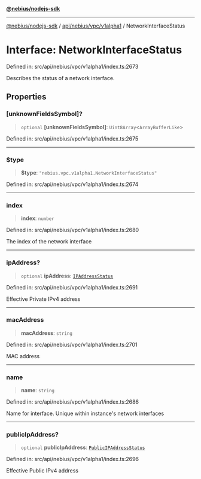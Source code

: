 [**@nebius/nodejs-sdk**](../../../../../README.md)

***

[@nebius/nodejs-sdk](../../../../../README.md) / [api/nebius/vpc/v1alpha1](../README.md) / NetworkInterfaceStatus

# Interface: NetworkInterfaceStatus

Defined in: src/api/nebius/vpc/v1alpha1/index.ts:2673

Describes the status of a network interface.

## Properties

### \[unknownFieldsSymbol\]?

> `optional` **\[unknownFieldsSymbol\]**: `Uint8Array`\<`ArrayBufferLike`\>

Defined in: src/api/nebius/vpc/v1alpha1/index.ts:2675

***

### $type

> **$type**: `"nebius.vpc.v1alpha1.NetworkInterfaceStatus"`

Defined in: src/api/nebius/vpc/v1alpha1/index.ts:2674

***

### index

> **index**: `number`

Defined in: src/api/nebius/vpc/v1alpha1/index.ts:2680

The index of the network interface

***

### ipAddress?

> `optional` **ipAddress**: [`IPAddressStatus`](IPAddressStatus.md)

Defined in: src/api/nebius/vpc/v1alpha1/index.ts:2691

Effective Private IPv4 address

***

### macAddress

> **macAddress**: `string`

Defined in: src/api/nebius/vpc/v1alpha1/index.ts:2701

MAC address

***

### name

> **name**: `string`

Defined in: src/api/nebius/vpc/v1alpha1/index.ts:2686

Name for interface.
 Unique within instance's network interfaces

***

### publicIpAddress?

> `optional` **publicIpAddress**: [`PublicIPAddressStatus`](PublicIPAddressStatus.md)

Defined in: src/api/nebius/vpc/v1alpha1/index.ts:2696

Effective Public IPv4 address
